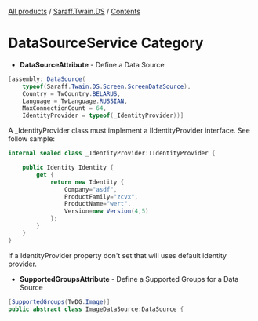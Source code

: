 [All products](../../) / [Saraff.Twain.DS](../) / [Contents](./index.md)
# DataSourceService Category
* **DataSourceAttribute** - Define a Data Source
```c#
[assembly: DataSource(
    typeof(Saraff.Twain.DS.Screen.ScreenDataSource),
    Country = TwCountry.BELARUS,
    Language = TwLanguage.RUSSIAN,
    MaxConnectionCount = 64,
    IdentityProvider = typeof(_IdentityProvider))]
```
A _IdentityProvider class must implement a IIdentityProvider interface. See follow sample:
```c#
internal sealed class _IdentityProvider:IIdentityProvider {

    public Identity Identity {
        get {
            return new Identity {
                Company="asdf",
                ProductFamily="zcvx",
                ProductName="wert",
                Version=new Version(4,5)
            };
        }
    }
}
```
If a IdentityProvider property don't set that will uses default identity provider.
* **SupportedGroupsAttribute** - Define a Supported Groups for a Data Source
```c#
[SupportedGroups(TwDG.Image)]
public abstract class ImageDataSource:DataSource {
```

